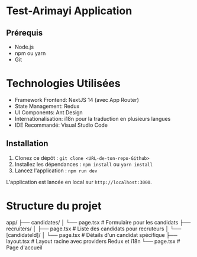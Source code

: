 # Test-Arimayi Application

## Prérequis

- Node.js
- npm ou yarn
- Git

# Technologies Utilisées

- Framework Frontend: NextJS 14 (avec App Router)
- State Management: Redux
- UI Components: Ant Design
- Internationalisation: i18n pour la traduction en plusieurs langues
- IDE Recommandé: Visual Studio Code

## Installation

1. Clonez ce dépôt : `git clone <URL-de-ton-repo-Github>`
2. Installez les dépendances : `npm install` ou `yarn install`
3. Lancez l'application : `npm run dev`

L'application est lancée en local sur `http://localhost:3000`.

# Structure du projet

app/
├── candidates/
│ └── page.tsx # Formulaire pour les candidats
├── recruiters/
│ ├── page.tsx # Liste des candidats pour recruteurs
│ └── [candidateId]/
│ └── page.tsx # Détails d'un candidat spécifique
├── layout.tsx # Layout racine avec providers Redux et i18n
└── page.tsx # Page d'accueil
